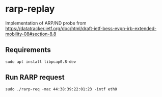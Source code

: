 # rarp-replay

Implementation of ARP/ND probe from https://datatracker.ietf.org/doc/html/draft-ietf-bess-evpn-irb-extended-mobility-08#section-8.8

## Requirements

```
sudo apt install libpcap0.8-dev
```

## Run RARP request

```
sudo ./rarp-req -mac 44:38:39:22:01:23 -intf eth0
```